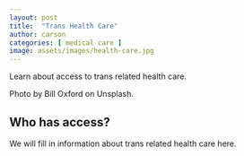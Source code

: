 ```yaml
---
layout: post
title:  "Trans Health Care"
author: carson
categories: [ medical care ]
image: assets/images/health-care.jpg
---
```

Learn about access to trans related health care.

Photo by Bill Oxford on Unsplash.

## Who has access?
We will fill in information about trans related health care here.
